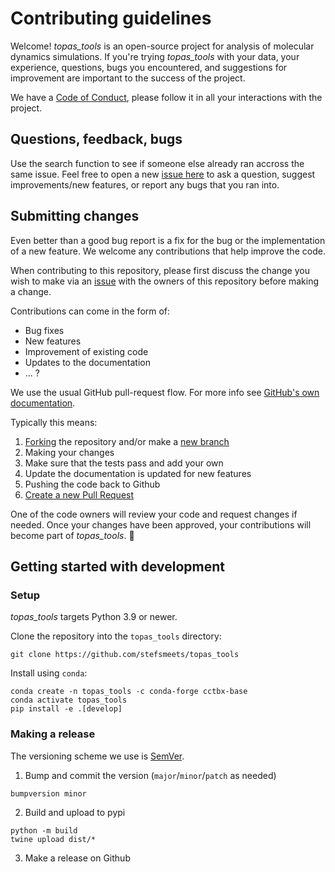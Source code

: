 # Contributing guidelines

Welcome! *topas_tools* is an open-source project for analysis of molecular dynamics simulations. If you're trying *topas_tools* with your data, your experience, questions, bugs you encountered, and suggestions for improvement are important to the success of the project.

We have a [Code of Conduct](CODE_OF_CONDUCT.md), please follow it in all your interactions with the project.

## Questions, feedback, bugs

Use the search function to see if someone else already ran accross the same issue. Feel free to open a new [issue here](https://github.com/stefsmeets/topas_tools/issues) to ask a question, suggest improvements/new features, or report any bugs that you ran into.

## Submitting changes

Even better than a good bug report is a fix for the bug or the implementation of a new feature. We welcome any contributions that help improve the code.

When contributing to this repository, please first discuss the change you wish to make via an [issue](https://github.com/stefsmeets/topas_tools/issues) with the owners of this repository before making a change.

Contributions can come in the form of:

- Bug fixes
- New features
- Improvement of existing code
- Updates to the documentation
- ... ?

We use the usual GitHub pull-request flow. For more info see [GitHub's own documentation](https://help.github.com/articles/using-pull-requests/).

Typically this means:

1. [Forking](https://docs.github.com/articles/about-forks) the repository and/or make a [new branch](https://docs.github.com/articles/about-branches)
2. Making your changes
3. Make sure that the tests pass and add your own
4. Update the documentation is updated for new features
5. Pushing the code back to Github
6. [Create a new Pull Request](https://help.github.com/articles/creating-a-pull-request/)

One of the code owners will review your code and request changes if needed. Once your changes have been approved, your contributions will become part of *topas_tools*. 🎉

## Getting started with development

### Setup

*topas_tools* targets Python 3.9 or newer.

Clone the repository into the `topas_tools` directory:

```console
git clone https://github.com/stefsmeets/topas_tools
```

Install using `conda`:

```console
conda create -n topas_tools -c conda-forge cctbx-base
conda activate topas_tools
pip install -e .[develop]
```

### Making a release

The versioning scheme we use is [SemVer](http://semver.org/).

1. Bump and commit the version (`major`/`minor`/`patch` as needed)

```console
bumpversion minor
```

2. Build and upload to pypi

```console
python -m build
twine upload dist/*
```

3. Make a release on Github
